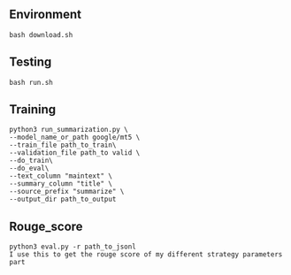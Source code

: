 ## Environment
```shell
bash download.sh
```

## Testing
```shell
bash run.sh
```

## Training
```shell
python3 run_summarization.py \
--model_name_or_path google/mt5 \
--train_file path_to_train\
--validation_file path_to valid \
--do_train\
--do_eval\
--text_column "maintext" \
--summary_column "title" \
--source_prefix "summarize" \
--output_dir path_to_output

```

## Rouge_score
```shell
python3 eval.py -r path_to_jsonl
I use this to get the rouge score of my different strategy parameters part
```


